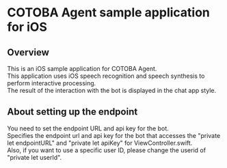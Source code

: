 # COTOBA Agent sample application for iOS

## Overview
This is an iOS sample application for COTOBA Agent.  
This application uses iOS speech recognition and speech synthesis to perform interactive processing.  
The result of the interaction with the bot is displayed in the chat app style.  

## About setting up the endpoint
You need to set the endpoint URL and api key for the bot.  
Specifies the endpoint url and api key for the bot that accesses the "private let endpointURL" and "private let apiKey" for ViewController.swift.  
Also, if you want to use a specific user ID, please change the userid of "private let userId".  
